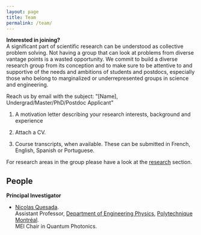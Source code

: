 ```yaml
---
layout: page
title: Team 
permalink: /team/
---
```

**Interested in joining?**  
A significant part of scientific research can be understood as collective problem solving. Not having a group that can look at problems from diverse vantage points is a wasted opportunity. We commit to build a diverse research group from its conception and to make sure to be attentive to and supportive of the needs and ambitions of students and postdocs, especially those who belong to marginalized or underrepresented groups in science and engineering.

Reach us by email with the subject: "[Name], Undergrad/Master/PhD/Postdoc Applicant" 

1. A motivation letter describing your research interests, background and experience

2. Attach a CV.

3. Course transcripts, when available. These can be submitted in French, English, Spanish or Portuguese.

For research areas in the group please have a look at the [research](../research) section.

## People 
**Principal Investigator**  
* [Nicolas Quesada](https://www.polymtl.ca/expertises/en/quesada-nicolas).  
Assistant Professor, [Department of Engineering Physics](https://www.polymtl.ca/phys/), [Polytechnique Montréal](https://www.polymtl.ca).  
MEI Chair in Quantum Photonics. 
